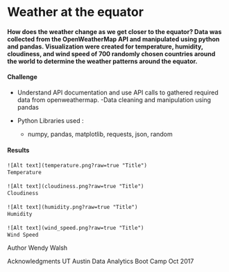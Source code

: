 
# Weather at the equator

#### How does the weather change as we get closer to the equator? Data was collected from the OpenWeatherMap API and manipulated using python and pandas. Visualization were created for temperature, humidity, cloudiness, and wind speed of 700 randomly chosen countries around the world to determine the weather patterns around the equator.

#### Challenge
-  Understand API documentation and use API calls to gathered required data from openweathermap.
-Data cleaning and manipulation using pandas

- Python Libraries used :
    * numpy, pandas, matplotlib, requests, json, random

#### Results

    ![Alt text](temperature.png?raw=true "Title")
    Temperature
 
    ![Alt text](cloudiness.png?raw=true "Title")
    Cloudiness
    
    ![Alt text](humidity.png?raw=true "Title")
    Humidity
    
    ![Alt text](wind_speed.png?raw=true "Title")
    Wind Speed
    





Author
Wendy Walsh

Acknowledgments
UT Austin Data Analytics Boot Camp Oct 2017




